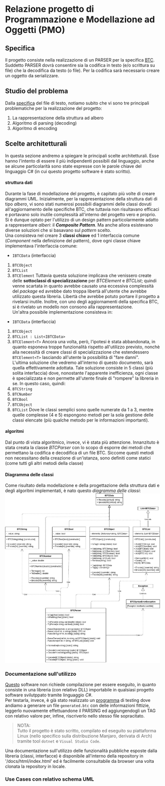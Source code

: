 # Relazione progetto di Programmazione e Modellazione ad Oggetti (PMO)
## Specifica
Il progetto consiste nella realizzazione di un PARSER per la specifica [BTC](https://github.com/GeckoNickDeveloper/BluetoothTagChain). Suddetto PARSER dovrà consentire sia la codifica in testo (e/o scrittura su file) che la decodifica da testo (o file). Per la codifica sarà necessario creare un oggetto da serializzare.
## Studio del problema
Dalla [specifica](https://github.com/GeckoNickDeveloper/BluetoothTagChain) del file di testo, notiamo subito che vi sono tre principali problematiche per la realizzazione del progetto:
1. La rappresentazione della struttura ad albero
2. Algoritmo di parsing (decoding)
3. Algoritmo di encoding


## Scelte architetturali
In questa sezione andremo a spiegare le principali scelte architetturali. Esse hanno l'intento di essere il più indipendenti possibili dal linguaggio, anche se alcune particolarità sono state espresse con le parole chiave del linguaggio C# (in cui questo progetto software è stato scritto).

#### struttura dati
Durante la fase di modellazione del progetto, è capitato più volte di creare diagrammi UML. Inizialmente, per la rappresentazione della struttura dati di tipo _albero_, vi sono stati numerosi possibili diagrammi delle classi dovuti all'aggiornamento delle specifiche BTC, che tuttavia non risultavano efficaci e portavano solo inutile complessità all'interno del progetto vero e proprio. Si è dunque optato per l'utilizzo di un design pattern particolarmente adatto a rappresentare _alberi_: il **_Composite Pattern_**. Ma anche allora esistevano diverse soluzioni che si basavano sul _pattern_ scelto.<br>
Una consisteva nel creare 3 **classi chiave** ed 1 interfaccia comune (_Component_ nella definizione del pattern), dove ogni classe chiave implementava l'interfaccia comune:
- `IBTCData` (interfaccia)
1. `BTCObject`
2. `BTCList`<T>
3. `BTCElement`<T>
Tuttavia questa soluzione implicava che venissero create delle **sottoclassi di specializzazione** per _BTCElement_ e _BTCList_; quindi venne scartata in quanto avrebbe causato una eccessiva complessità del _package_ ed avrebbe dato troppa libertà all'utente che avrebbe utilizzato questa libreria. Libertà che avrebbe potuto portare il progetto a rivelarsi inutile. Inoltre, con uno degli aggiornamenti della specifica BTC, si è rivelato un modello non consono alla rappresentazione.<br>
Un'altra possibile implementazione consisteva in:
- `IBTCData` (interfaccia)
1. `BTCObject`
2. `BTCList : List<IBTCData>`
3. `BTCElement<T>`
Ancora una volta, però, l'ipotesi è stata abbandonata, in quanto esponeva troppe funzionalità rispetto all'utilizzo previsto, nonchè alla necessità di creare classi di specializzazione che estendessero `BTCElement<T>` lasciando all'utente la possibilità di "fare danni".<br>
L'ultima soluzione che vedremo all'interno di questo documento, sarà quella effettivamente adottata. Tale soluzione consiste in 5 classi (più solita interfaccia) dove, nonostante l'apparente inefficienza, ogni classe è specializzata e non permette all'utente finale di "rompere" la libreria in se. In questo caso, quindi:
1. `BTCString`
2. `BTCNumber`
3. `BTCBool`
4. `BTCObject`
5. `BTCList`
Dove le classi semplici sono quelle numerate da 1 a 3, mentre quelle complesse (4 e 5) espongono metodi per la sola gestione delle classi elencate (più qualche metodo per le informazioni importanti).

#### algoritmi
Dal punto di vista algoritmico, invece, vi è stata più attenzione. Innanzituto è stata creata la classe _BTCParser_ con lo scopo di esporre dei metodi che permettano la codifica e decodifica di un file BTC. Siccome questi metodi non necessitano della creazione di un'istanza, sono definiti come statici (come tutti gli altri metodi della classe)






#### Diagramma delle classi
Come risultato della modellazione e della progettazione della struttura dati e degli algoritmi implementati, è nato questo _diagramma delle classi_:<br>
![Diagramma UML delle classi](https://github.com/GeckoNickDeveloper/Progetto-PMO/blob/master/Relazione/src/BTC.jpg)

### Documentazione sull'utilizzo
[Questo](https://github.com/GeckoNickDeveloper/Progetto-PMO/tree/master/BTC) software non richiede compilazione per essere eseguito, in quanto consiste in una libreria (con relativo DLL) importabile in qualsiasi progetto software svilutppato tramite linguaggio _C#_.<br>
Per testarla, invece, è già stato realizzato un [programma](https://github.com/GeckoNickDeveloper/Progetto-PMO/tree/master/Testing) di testing dove andiamo a generare un file `generated.btc` con delle informazioni fittizie, leggerlo nuovamente effettuandone il PARSING ed aggiungendogli un TAG con relativo valore per, infine, riscriverlo nello stesso file sopracitato.

> NOTA:<br>
> Tutto il progetto è stato scritto, compilato ed eseguito su piattaforma Linux (nello specifico sulla
> distribuzione Manjaro, derivata di Arch) tramite tool `dotnet` e `Visual Studio Code`.

Una documentazione sull'utilizzo delle funzionalità pubbliche esposte dalla libreria (classi, interfacce) è disponibile all'interno della repository in '/docs/html/index.html' ed è facilmente consultabile da browser una volta clonata la repository in locale. 

### Use Cases con relativo schema UML